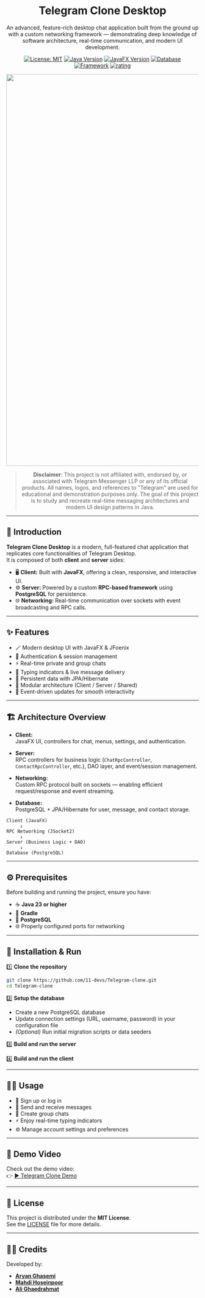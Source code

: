 <div align="center">

<h1>Telegram Clone Desktop</h1>

<p>
  An advanced, feature-rich desktop chat application built from the ground up with a custom networking framework — demonstrating deep knowledge of software architecture, real-time communication, and modern UI development.
</p>

[![License: MIT](https://img.shields.io/badge/License-MIT-2d3436.svg)](https://opensource.org/licenses/MIT)
[![Java Version](https://img.shields.io/badge/Java-23-red.svg)](https://www.oracle.com/java/technologies/downloads/)
[![JavaFX Version](https://img.shields.io/badge/JavaFX-21-0984e3.svg)](https://openjfx.io/)
[![Database](https://img.shields.io/badge/Database-PostgreSQL-1e3799.svg)](https://www.postgresql.org/)
[![Framework](https://img.shields.io/badge/Framework-JSocket2-6c5ce7.svg)](https://github.com/MahdiHoseinpoor/JSocket2)
[![rating](https://img.shields.io/badge/%231-Advanced_Programming_Final_Project-f7dc6f.svg)]()


<img width="1536" height="1024" alt="TelegramLogo4" src="https://github.com/user-attachments/assets/1037a0e7-451a-4653-a397-cba433e8edd4" />

> **Disclaimer**: This project is not affiliated with, endorsed by, or associated with Telegram Messenger LLP or any of its official products.
All names, logos, and references to "Telegram" are used for educational and demonstration purposes only.
The goal of this project is to study and recreate real-time messaging architectures and modern UI design patterns in Java.

</div>

---

## 📖 Introduction

**Telegram Clone Desktop** is a modern, full-featured chat application that replicates core functionalities of Telegram Desktop.  
It is composed of both **client** and **server** sides:

- 🖥 **Client:** Built with **JavaFX**, offering a clean, responsive, and interactive UI.  
- ⚙️ **Server:** Powered by a custom **RPC-based framework** using **PostgreSQL** for persistence.  
- 🌐 **Networking:** Real-time communication over sockets with event broadcasting and RPC calls.  

---

## ✨ Features

- 🪄 Modern desktop UI with JavaFX & JFoenix  
- 🔐 Authentication & session management  
- ⚡ Real-time private and group chats  
- 💬 Typing indicators & live message delivery  
- 🧱 Persistent data with JPA/Hibernate  
- 🧩 Modular architecture (Client / Server / Shared)  
- 🔔 Event-driven updates for smooth interactivity  

---

## 🏗️ Architecture Overview

- **Client:**  
  JavaFX UI, controllers for chat, menus, settings, and authentication.  

- **Server:**  
  RPC controllers for business logic (`ChatRpcController`, `ContactRpcController`, etc.), DAO layer, and event/session management.  

- **Networking:**  
  Custom RPC protocol built on sockets — enabling efficient request/response and event streaming.  

- **Database:**  
  PostgreSQL + JPA/Hibernate for user, message, and contact storage.  

```
Client (JavaFX)
     ↓
RPC Networking (JSocket2)
     ↓
Server (Business Logic + DAO)
     ↓
Database (PostgreSQL)
```

---

## ⚙️ Prerequisites

Before building and running the project, ensure you have:

- ☕ **Java 23 or higher**  
- 🧰 **Gradle**  
- 🐘 **PostgreSQL**  
- 🌐 Properly configured ports for networking  

---

## 🚀 Installation & Run

1️⃣ **Clone the repository**
```bash
git clone https://github.com/11-devs/Telegram-clone.git
cd Telegram-clone
```

2️⃣ **Setup the database**
- Create a new PostgreSQL database  
- Update connection settings (URL, username, password) in your configuration file  
- *(Optional)* Run initial migration scripts or data seeders  

3️⃣ **Build and run the server**

4️⃣ **Build and run the client**

---

## 🧑‍💻 Usage

- 🪪 Sign up or log in  
- 💬 Send and receive messages  
- 👥 Create group chats  
- ⚡ Enjoy real-time typing indicators  
- ⚙️ Manage account settings and preferences  

---

## 🎥 Demo Video

Check out the demo video:  
👉 [▶️ Telegram Clone Demo](https://github.com/11-devs/Telegram-clone/raw/master/telegramclone-video.mkv)

---

## 📜 License

This project is distributed under the **MIT License**.  
See the [LICENSE](LICENSE) file for more details.

---

## 👨‍💻 Credits

Developed by:

- [**Aryan Ghasemi**](https://github.com/AryanGh-imp)  
- [**Mahdi Hoseinpoor**](https://github.com/MahdiHoseinpoor)  
- [**Ali Ghaedrahmat**](https://github.com/AliGhaedrahmat)

<div align="center">

</div>
